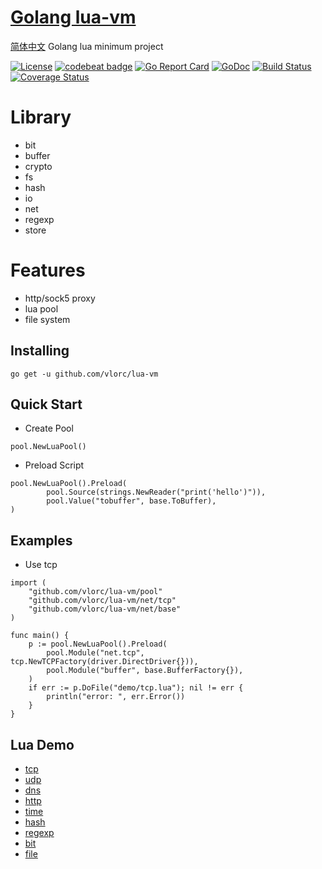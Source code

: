 # [Golang lua-vm](https://github.com/vlorc/lua-vm)
[简体中文](https://github.com/vlorc/lua-vm/blob/master/README_CN.md)
Golang lua minimum project

[![License](https://img.shields.io/:license-apache-blue.svg)](https://opensource.org/licenses/Apache-2.0)
[![codebeat badge](https://codebeat.co/badges/c41b426c-4121-4dc8-99c2-f1b60574be64)](https://codebeat.co/projects/github-com-vlorc-lua-vm-master)
[![Go Report Card](https://goreportcard.com/badge/github.com/vlorc/gioc)](https://goreportcard.com/report/github.com/vlorc/lua-vm)
[![GoDoc](https://godoc.org/github.com/vlorc/lua-vm?status.svg)](https://godoc.org/github.com/vlorc/lua-vm)
[![Build Status](https://travis-ci.org/vlorc/lua-vm.svg?branch=master)](https://travis-ci.org/vlorc/lua-vm?branch=master)
[![Coverage Status](https://coveralls.io/repos/github/vlorc/lua-vm/badge.svg?branch=master)](https://coveralls.io/github/vlorc/lua-vm?branch=master)

# Library
+ bit
+ buffer
+ crypto
+ fs
+ hash
+ io
+ net
+ regexp
+ store

# Features
+ http/sock5 proxy
+ lua pool
+ file system

## Installing
	go get -u github.com/vlorc/lua-vm

## Quick Start

* Create Pool
```golang
pool.NewLuaPool()
```

* Preload Script
```golang
pool.NewLuaPool().Preload(
		pool.Source(strings.NewReader("print('hello')")),
		pool.Value("tobuffer", base.ToBuffer),
)
```

## Examples

* Use tcp

```golang
import (
    "github.com/vlorc/lua-vm/pool"
    "github.com/vlorc/lua-vm/net/tcp"
    "github.com/vlorc/lua-vm/net/base"
)

func main() {
	p := pool.NewLuaPool().Preload(
		pool.Module("net.tcp", tcp.NewTCPFactory(driver.DirectDriver{})),
		pool.Module("buffer", base.BufferFactory{}),
	)
	if err := p.DoFile("demo/tcp.lua"); nil != err {
		println("error: ", err.Error())
	}
}
```


## Lua Demo
+ [tcp](https://github.com/vlorc/lua-vm/blob/master/demo/tcp.lua)
+ [udp](https://github.com/vlorc/lua-vm/blob/master/demo/udp.lua)
+ [dns](https://github.com/vlorc/lua-vm/blob/master/demo/dns.lua)
+ [http](https://github.com/vlorc/lua-vm/blob/master/demo/http.lua)
+ [time](https://github.com/vlorc/lua-vm/blob/master/demo/time.lua)
+ [hash](https://github.com/vlorc/lua-vm/blob/master/demo/hash.lua)
+ [regexp](https://github.com/vlorc/lua-vm/blob/master/demo/regexp.lua)
+ [bit](https://github.com/vlorc/lua-vm/blob/master/demo/bit.lua)
+ [file](https://github.com/vlorc/lua-vm/blob/master/demo/file.lua)